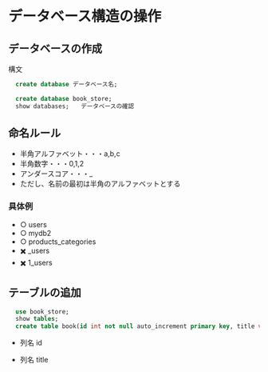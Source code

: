# データベース構造の操作

## データベースの作成
構文
``` SQL
  create database データベース名;
```

``` SQL
  create database book_store;
  show databases;　　データベースの確認
```

## 命名ルール
- 半角アルファベット・・・a,b,c
- 半角数字・・・0,1,2
- アンダースコア・・・_
- ただし、名前の最初は半角のアルファベットとする

### 具体例
- ○ users
- ○ mydb2
- ○ products_categories
- ✖️ _users
- ✖️ 1_users

## テーブルの追加
``` SQL
  use book_store;
  show tables;
  create table book(id int not null auto_increment primary key, title varchar(255) not null);
```

- 列名 id
  
- 列名 title